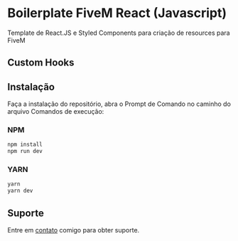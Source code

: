 # Boilerplate FiveM React (Javascript)

Template de React.JS e Styled Components para criação de resources para FiveM

## Custom Hooks

<!-- - [Installation](#installation)
- [Usage](#usage) -->

## Instalação

Faça a instalação do repositório, abra o Prompt de Comando no caminho do arquivo
Comandos de execução:

### NPM
```sh
npm install
npm run dev
```

### YARN
```sh
yarn
yarn dev
```

## Suporte
Entre em [contato](https://github.com/marquezzx) comigo para obter suporte.

